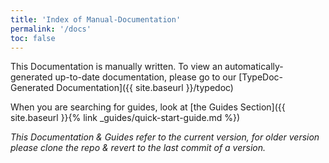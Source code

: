 ```yaml
---
title: 'Index of Manual-Documentation'
permalink: '/docs'
toc: false
---
```


This Documentation is manually written. To view an automatically-generated up-to-date documentation, please go to our [TypeDoc-Generated Documentation]({{ site.baseurl }}/typedoc)

When you are searching for guides, look at [the Guides Section]({{ site.baseurl }}{% link _guides/quick-start-guide.md %})

*This Documentation & Guides refer to the current version, for older version please clone the repo & revert to the last commit of a version.*
